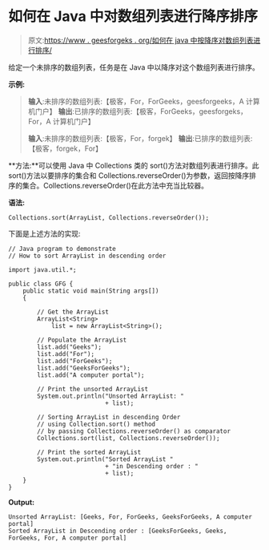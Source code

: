 # 如何在 Java 中对数组列表进行降序排序

> 原文:[https://www . geesforgeks . org/如何在 java 中按降序对数组列表进行排序/](https://www.geeksforgeeks.org/how-to-sort-an-arraylist-in-descending-order-in-java/)

给定一个未排序的数组列表，任务是在 Java 中以降序对这个数组列表进行排序。

**示例:**

> **输入**:未排序的数组列表:【极客，For，ForGeeks，geesforgeeks，A 计算机门户】
> **输出**:已排序的数组列表:【极客，ForGeeks，geesforgeks，For，A 计算机门户】
> 
> **输入**:未排序的数组列表:【极客，For，forgek】
> **输出**:已排序的数组列表:【极客，forgek，For】

**方法:**可以使用 Java 中 Collections 类的 sort()方法对数组列表进行排序。此 sort()方法以要排序的集合和 Collections.reverseOrder()为参数，返回按降序排序的集合。Collections.reverseOrder()在此方法中充当比较器。

**语法:**

```
Collections.sort(ArrayList, Collections.reverseOrder());
```

下面是上述方法的实现:

```
// Java program to demonstrate
// How to sort ArrayList in descending order

import java.util.*;

public class GFG {
    public static void main(String args[])
    {

        // Get the ArrayList
        ArrayList<String>
            list = new ArrayList<String>();

        // Populate the ArrayList
        list.add("Geeks");
        list.add("For");
        list.add("ForGeeks");
        list.add("GeeksForGeeks");
        list.add("A computer portal");

        // Print the unsorted ArrayList
        System.out.println("Unsorted ArrayList: "
                           + list);

        // Sorting ArrayList in descending Order
        // using Collection.sort() method
        // by passing Collections.reverseOrder() as comparator
        Collections.sort(list, Collections.reverseOrder());

        // Print the sorted ArrayList
        System.out.println("Sorted ArrayList "
                           + "in Descending order : "
                           + list);
    }
}
```

**Output:**

```
Unsorted ArrayList: [Geeks, For, ForGeeks, GeeksForGeeks, A computer portal]
Sorted ArrayList in Descending order : [GeeksForGeeks, Geeks, ForGeeks, For, A computer portal]

```